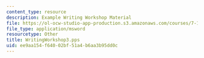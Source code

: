 ```yaml
---
content_type: resource
description: Example Writing Workshop Material
file: https://ol-ocw-studio-app-production.s3.amazonaws.com/courses/7-13-experimental-microbial-genetics-fall-2003/ee9aa154f64002bf51a4b6aa3b95dd0c_WritingWorkshop3.pps
file_type: application/msword
resourcetype: Other
title: WritingWorkshop3.pps
uid: ee9aa154-f640-02bf-51a4-b6aa3b95dd0c
---
```

